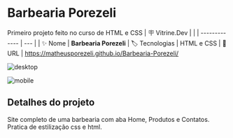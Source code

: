 # Barbearia Porezeli

Primeiro projeto feito no curso de HTML e CSS
| :placard: Vitrine.Dev |     |
| -------------  | --- |
| :sparkles: Nome        | **Barbearia Porezeli**
| :label: Tecnologias | HTML e CSS
| :rocket: URL         | https://matheusporezeli.github.io/Barbearia-Porezeli/

![desktop](https://user-images.githubusercontent.com/112051389/202909533-773c2511-a47b-4e50-984d-b644dd443b71.gif)

![mobile](https://user-images.githubusercontent.com/112051389/202909539-774ea17a-608a-4aa5-ae0d-d7adf7b9385e.gif)

## Detalhes do projeto

Site completo de uma barbearia com aba Home, Produtos e Contatos.
Pratica de estilização css e html.

